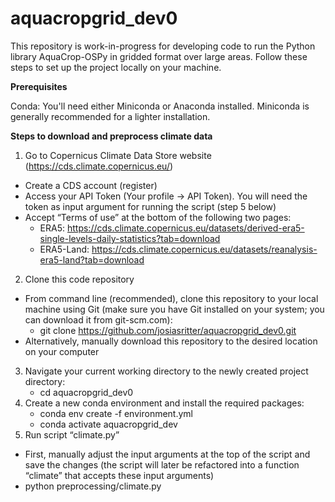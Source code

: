 # aquacropgrid_dev0
This repository is work-in-progress for developing code to run the Python library AquaCrop-OSPy in gridded format over large areas. Follow these steps to set up the project locally on your machine.

**Prerequisites**

Conda: You'll need either Miniconda or Anaconda installed. Miniconda is generally recommended for a lighter installation.


**Steps to download and preprocess climate data**
1. Go to Copernicus Climate Data Store website (https://cds.climate.copernicus.eu/)
  - Create a CDS account (register)
  - Access your API Token (Your profile -> API Token). You will need the token as input argument for running the script (step 5 below)
  - Accept “Terms of use” at the bottom of the following two pages:
      - ERA5: https://cds.climate.copernicus.eu/datasets/derived-era5-single-levels-daily-statistics?tab=download
      - ERA5-Land: https://cds.climate.copernicus.eu/datasets/reanalysis-era5-land?tab=download
2. Clone this code repository
  - From command line (recommended), clone this repository to your local machine using Git (make sure you have Git installed on your system; you can download it from git-scm.com):
      - git clone https://github.com/josiasritter/aquacropgrid_dev0.git
  - Alternatively, manually download this repository to the desired location on your computer
3. Navigate your current working directory to the newly created project directory:
      - cd aquacropgrid_dev0
4. Create a new conda environment and install the required packages:
      - conda env create -f environment.yml
      - conda activate aquacropgrid_dev
5. Run script “climate.py”
  - First, manually adjust the input arguments at the top of the script and save the changes (the script will later be refactored into a function “climate” that accepts these input arguments)
  - python preprocessing/climate.py
